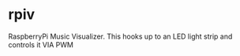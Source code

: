 rpiv
====

RaspberryPi Music Visualizer. This hooks up to an LED light strip and controls it VIA PWM
